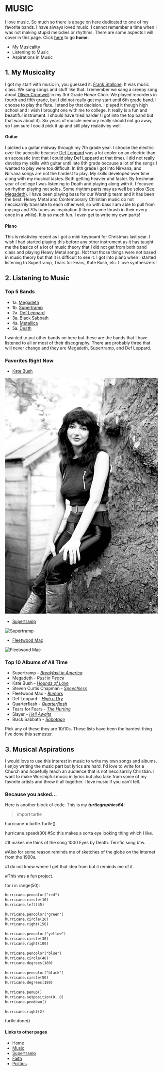 # MUSIC
I love music. So much so there is apage on here dedicated to one of my favorite bands. I have always loved music. I cannot remember a time when I was not making stupid melodies or rhythms. There are some aspects I will cover in this page. Click [here](/README.md) to go **home**.
  * My Musicality
  * Listening to Music
  * Aspirations in Music
  
## 1. My Musicality
I got my start with music in, you guessed it: [Frank Stallone](https://www.youtube.com/watch?v=bx0sVbWjMDo). It was music class. We sang songs and stuff like that. I remember we sang a creepy song about [Oliver Cromwell](https://www.oxfordlieder.co.uk/song/3289) in my 3rd Grade _Honor_ Choir. We played recorders in fourth and fifth grade, but I did not really get my start until 6th grade band. I choose to play the flute. I stand by that decision. I played it though high school and I wish I brought one with me to college. It really is a fun and beautiful instrument. I should have tried harder (I got into the top band but that was about it). Six years of muscle memory really should not go away, so I am sure I could pick it up and still play realativley well. 
#### Guitar
I picked up guitar midway through my 7th grade year. I choose the electric over the acoustic beacuse [Def Leppard](https://www.youtube.com/watch?v=SKRFWjXbR7Y) was a lot cooler on an electric than an accoustic (not that I could play Def Leppard at that time). I did not really develop my skills with guitar until late 8th grade because a lot of the songs I wanted to play were too difficult. In 8th grade I got into Nirvana, and Nirvana songs are not the hardest to play. My skills developed over time along with my musical tastes. Both getting heavier and faster. By freshman year of college I was listening to Death and playing along with it. I focused on rhythm playing not solos. Some rhythm parts may as well be solos (See: [Megadeth](https://www.youtube.com/watch?v=Pok6dO4J6dg)). I have been playing bass for our Worship team and it has been the best. Heavy Metal and Contemporary Christian music do not neccisarrily translate to each other well, so with bass I am able to pull from my pop and 70s tunes as inspiration (I throw some thrash in their every once in a while). It is so much fun. I even get to write my own parts!
#### Piano
This is relativley recent as I got a midi keyboard for Christmas last year. I wish I had started playing this before any other instrument as it has taught me the basics of a lot of music theory that I did not get from both band class and playing Heavy Metal songs. Not that those things were not based in music theory but that it is difficult to see it. I got into piano when I started listening to Supertramp, Tears for Fears, Kate Bush, etc. I love synthesizers!

## 2. Listening to Music
### Top 5 Bands
* 1a. [Megadeth](https://www.youtube.com/watch?v=JjkIhYU33v8)
* 1b. [Supertramp](https://www.youtube.com/watch?v=FKVKZsmPsjQ)
* 2a. [Def Leppard](https://www.youtube.com/watch?v=IQzw1wJO8bY)
* 3a. [Black Sabbath](https://www.youtube.com/watch?v=Jfox9Gt0Ulw)
* 4a. [Metallica](https://www.youtube.com/watch?v=6rNELTZO0QQ&list=PL6ogdCG3tAWiIOauDDXTvfTL-Gx4vz1Wt&index=5)
* 5a. [Death](https://www.youtube.com/watch?v=LBIFlz__1EY)

I wanted to put other bands on here but these are the bands that I have listened to all or most of their discography. There are probably three that will never change and they are Megadeth, Supertramp, and Def Leppard.
### Favorites Right Now
* [Kate Bush](https://www.youtube.com/watch?v=Fk-4lXLM34g)

![Kate Bush](/katebush.jpg)

* [Supertramp](https://www.youtube.com/watch?v=T94GqLtPlN8)

![Supertramp](https://lh3.googleusercontent.com/proxy/PwLdbJZjrhp24HWRy5b3kDGL9bTRjDR2d6NLwZvskqEcQzg0sxIR8SNo_DqUxaKvie4FFdRWLerMWtua58LOB6Ffc-gKF05Xs_bzJOfoEbUjn0sRoZfqO-BlQYfc)

* [Fleetwood Mac](https://www.youtube.com/watch?v=KAz_a8AjHgE)

![Fleetwood Mac](https://i.pinimg.com/originals/bd/c6/f3/bdc6f330632e5460eed96554efc403cc.png)
### Top 10 Albums of All Time
* Supertramp - [_Breakfast in America_](https://www.youtube.com/watch?v=82AA8OeSnxI)
* Megadeth - [_Rust in Peace_](https://www.youtube.com/watch?v=pFrQ2uS_9dc)
* Kate Bush - [_Hounds of Love_](https://www.youtube.com/watch?v=et0baVB-TIc)
* Steven Curtis Chapman - [_Speechless_](https://open.spotify.com/album/1l7ysbnQNktE8IGRSQeeKg)
* Fleetwood Mac - [_Rumors_](https://www.youtube.com/watch?v=TNM_ekVl3gI)
* Def Leppard - [_High n Dry_](https://www.youtube.com/watch?v=ykWegLk4QvQ)
* Quarterflash - [_Quarterflash_](https://open.spotify.com/album/4kW6CPrK2OPc0OrEcwOFQN)
* Tears for Fears - [_The Hurting_](https://www.youtube.com/watch?v=PaUg2d3ICqY)
* Slayer - [_Hell Awaits_](https://www.youtube.com/watch?v=jz3KIFMw92E)
* Black Sabbath - [_Sabotage_](https://www.youtube.com/watch?v=ipNOKC5u7ZQ)

Pick any of these they are 10/10s. These lists have been the hardest thing I've done this semester. 
## 3. Musical Aspirations
I would love to use this interest in music to write my own songs and albums. I enjoy writing the music part but lyrics are hard. I'd love to write for a Church and hopefully reach an audience that is not neccisarrily Christian. I want to make Worshipful music in lyrics but also take from some of my favorite artists and throw it all together. I love music if you can't tell. 


### Because you asked...
 Here is another block of code. This is my **_turtlegraphics64_**:

>import turtle 

  hurricane = turtle.Turtle()

  hurricane.speed(30)
  #So this makes a sorta eye looking thing which I like.

  #It makes me think of the song 1000 Eyes by Death. Terrific song btw.

  #Also for some reason reminds me of sketches of the globe on the internet from the 1990s.

  #I do not know where I get that idea from but it reminds me of it.

  #This was a fun project.

 for i in range(50):

    hurricane.pencolor("red")
    hurricane.circle(10)
    hurricane.left(45)
    
    hurricane.pencolor("green")
    hurricane.circle(20)
    hurricane.right(150)

    hurricane.pencolor("yellow")
    hurricane.circle(30)
    hurricane.right(100)

    hurricane.pencolor("blue")
    hurricane.circle(40)
    hurricane.degrees(180)

    hurricane.pencolor("black")
    hurricane.circle(50)
    hurricane.degrees(180)
    
    hurricane.penup()
    hurricane.setposition(0, 0)
    hurricane.pendown()
    
    hurricane.right(2)
    
turtle.done()


 





#### Links to other pages
* [Home](/README.md)
* [Music](/Music.md)
* [Supertramp](/Supertramp.md)
* [Faith](/Faith.md)
* [Politics](/Politics.md)

